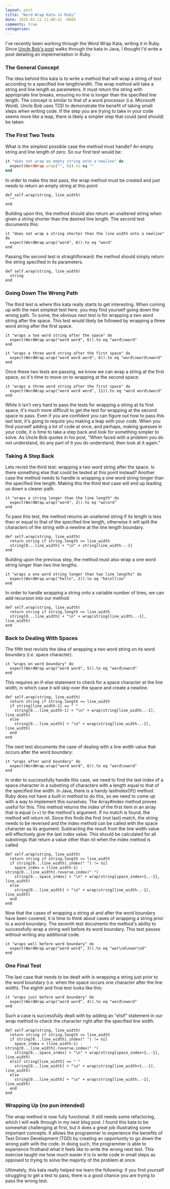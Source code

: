 ```yaml
---
layout: post
title: "Word Wrap Kata in Ruby"
date: 2015-02-12 11:00:41 -0600
comments: true
categories:
---
```


I've recently been working through the Word Wrap Kata, writing it in Ruby. Since [Uncle Bob's post](http://thecleancoder.blogspot.com/2010/10/craftsman-62-dark-path.html) walks through the kata in Java, I thought I'd write a post detailing an implementation in Ruby.

### The General Concept

The idea behind this kata is to write a method that will wrap a string of text according to a specified line length/width. The wrap method will take a string and line length as parameters. It must return the string with appropriate line breaks, ensuring no line is longer than the specified line length. The concept is similar to that of a word processor (i.e. Microsoft Word). Uncle Bob uses TDD to demonstrate the benefit of taking small steps when writing code. If the step you are trying to take in your code seems more like a leap, there is likely a simpler step that could (and should) be taken.
<!--more-->
### The First Two Tests

What is the simplest possible case the method must handle? An empty string and line length of zero. So our first test would be:

```ruby
it "does not wrap an empty string onto a newline" do
  expect(WordWrap.wrap("", 0)).to eq ""
end
```
In order to make this test pass, the wrap method must be created and just needs to return an empty string at this point:

```
def self.wrap(string, line_width)
  ""
end
```
Building upon this, the method should also return an unaltered string when given a string shorter than the desired line length. The second test documents this:

```
it "does not wrap a string shorter than the line width onto a newline" do
  expect(WordWrap.wrap("word", 6)).to eq "word"
end
```
Passing the second test is straightforward: the method should simply return the string specified in its parameters.

```
def self.wrap(string, line_width)
  string
end
```

### Going Down The Wrong Path

The third test is where this kata really starts to get interesting. When coming up with the next simplest test here, you may find yourself going down the wrong path. To some, the obvious next test is for wrapping a two word string after the space. This test would likely be followed by wrapping a three word string after the first space.

```
it "wraps a two word string after the space" do
  expect(WordWrap.wrap("word word", 6)).to eq "word\nword"
end

it "wraps a three word string after the first space" do
  expect(WordWrap.wrap("word word word", 6)).to eq "word\nword\nword"
end
```
Once these two tests are passing, we know we can wrap a string at the first space, so it's time to move on to wrapping at the second space:

```
it "wraps a three word string after the first space" do
  expect(WordWrap.wrap("word word word", 11)).to eq "word word\nword"
end
```
While it isn't very hard to pass the tests for wrapping a string at its first space, it's much more difficult to get the test for wrapping at the second space to pass. Even if you are confident you can figure out how to pass this last test, it's going to require you making a leap with your code. When you find yourself adding a lot of code at once, and perhaps, making guesses in your code, it is time to take a step back and look for something simpler to solve. As Uncle Bob quotes in his post, "When faced with a problem you do not understand, do any part of it you do understand, then look at it again."

### Taking A Step Back

Lets revisit the third test: wrapping a two word string after the space. Is there something else that could be tested at this point instead? Another case the method needs to handle is wrapping a one word string longer than the specified line length. Making this the third test case will end up leading us down a clearer path.

```
it "wraps a string longer than the line length" do
  expect(WordWrap.wrap("word", 2)).to eq "wo\nrd"
end
```
To pass this test, the method returns an unaltered string if its length is less than or equal to that of the specified line length, otherwise it will split the characters of the string with a newline at the line length boundary.

```
def self.wrap(string, line_width)
  return string if string.length <= line_width
  string[0...line_width] + "\n" + string[line_width..-1]
end
```
Building upon the previous step, the method must also wrap a one word string longer than two line lengths.

```
it "wraps a one word string longer than two line lengths" do
  expect(WordWrap.wrap("hello", 2)).to eq "he\nll\no"
end
```
In order to handle wrapping a string onto a variable number of lines, we can add recursion into our method:

```
def self.wrap(string, line_width)
  return string if string.length <= line_width
  string[0...line_width] + "\n" + wrap(string[line_width..-1], line_width)
end
```

### Back to Dealing With Spaces
The fifth test revisits the idea of wrapping a two word string on its word boundary (i.e. space character).

```
it "wraps on word boundary" do
  expect(WordWrap.wrap("word word", 5)).to eq "word\nword"
end
```
This requires an if-else statement to check for a space character at the line width, in which case it will skip over the space and create a newline.

```
def self.wrap(string, line_width)
  return string if string.length <= line_width
  if string[line_width-1] == " "
    string[0...line_width-1] + "\n" + wrap(string[line_width..-1], line_width)
  else
    string[0...line_width] + "\n" + wrap(string[line_width..-1], line_width)
  end
end
```

The next test documents the case of dealing with a line width value that occurs after the word boundary:

```
it "wraps after word boundary" do
  expect(WordWrap.wrap("word word", 6)).to eq "word\nword"
end
```

In order to successfully handle this case, we need to find the last index of a space character in a substring of characters with a length equal to that of the specified line width. In Java, there is a handy lastIndexOf() method. Ruby does not have a built in method to do this, so we need to come up with a way to implement this ourselves. The Array#index method proves useful for this. This method returns the index of the first item in an array that is equal (==) to the method's argument. If no match is found, the method will return nil. Since this finds the first (not last) match, the string needs to be reversed and the index method can be called with the space character as its argument. Subtracting the result from the line width value will effectively give the last index value. This should be calculated for all substrings that return a value other than nil when the index method is called.

```
def self.wrap(string, line_width)
  return string if string.length <= line_width
  if string[0...line_width].index(" ") != nil
    space_index = (line_width-1) - string[0...line_width].reverse.index(" ")
    string[0...space_index] + "\n" + wrap(string[space_index+1..-1], line_width)
  else
    string[0...line_width] + "\n" + wrap(string[line_width..-1], line_width)
  end
end
```

Now that the cases of wrapping a string at and after the word boundary have been covered, it is time to think about cases of wrapping a string prior to a word boundary. The seventh test documents the method's ability to successfully wrap a string well before its word boundary. This test passes without writing any additional code.

```
it "wraps well before word boundary" do
  expect(WordWrap.wrap("word word", 3)).to eq "wor\nd\nwor\nd"
end
```
### One Final Test

The last case that needs to be dealt with is wrapping a string just prior to the word boundary (i.e. when the space occurs one character after the line width). The eighth and final test looks like this:

```
it "wraps just before word boundary" do
  expect(WordWrap.wrap("word word", 4)).to eq "word\nword"
end
```
Such a case is successfully dealt with by adding an "elsif" statement in our wrap method to check the character right after the specified line width.

```
def self.wrap(string, line_width)
  return string if string.length <= line_width
  if string[0...line_width].index(" ") != nil
    space_index = (line_width-1) - string[0...line_width].reverse.index(" ")
    string[0...space_index] + "\n" + wrap(string[space_index+1..-1], line_width)
  elsif string[line_width] == " "
    string[0...line_width] + "\n" + wrap(string[line_width+1..-1], line_width)
  else
    string[0...line_width] + "\n" + wrap(string[line_width..-1], line_width)
  end
end
```

### Wrapping Up (no pun intended)

The wrap method is now fully functional. It still needs some refactoring, which I will walk through in my next blog post. I found this kata to be somewhat challenging at first, but it does a great job illustrating some important concepts. It allows the programmer to experience the benefits of Test Driven Development (TDD) by creating an opportunity to go down the wrong path with the code. In doing such, the programmer is able to experience firsthand what it feels like to write the wrong next test. This exercise taught me how much easier it is to write code in small steps as opposed to trying to solve the majority of the problem at once.

Ultimately, this kata really helped me learn the following: if you find yourself struggling to get a test to pass, there is a good chance you are trying to pass the wrong test.

